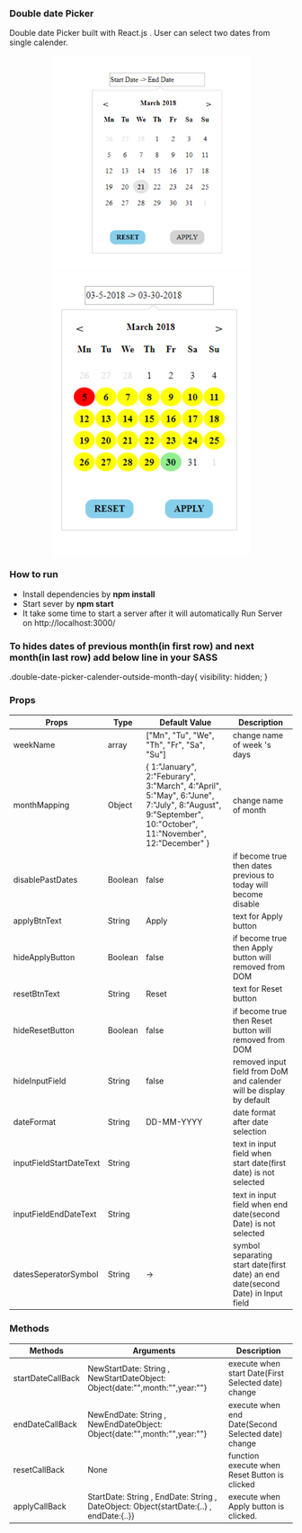 ### Double date Picker

Double date Picker built with React.js . User can select two dates from single calender.


<p align="center">
  <img src="./public/images/date-picker-normal-state.PNG" width="350"/>
  <img src="./public/images/date-picker-selected-state.PNG" width="350"/>
</p>

### How to run
  * Install dependencies by **npm install**
  * Start sever by **npm start**
  * It take some time to start a server after it will automatically Run Server on http://localhost:3000/



### To hides dates of previous month(in first row) and next month(in last row) add below line in your SASS

.double-date-picker-calender-outside-month-day{
  visibility: hidden;
}
### Props

|Props| Type | Default Value| Description|
|---------|------|--------|--------|
|weekName|array| ["Mn", "Tu", "We", "Th", "Fr", "Sa", "Su"] |change name of week 's days |
| monthMapping | Object |{  1:"January",   2:"Feburary",  3:"March",  4:"April",  5:"May",  6:"June",   7:"July",  8:"August",  9:"September",  10:"October",  11:"November",  12:"December"  }|change name of month|
|disablePastDates| Boolean | false | if become true then dates previous to today will become disable|
|applyBtnText|  String | Apply | text for Apply button|
|hideApplyButton|  Boolean | false |if become true then Apply button will removed from DOM|
|resetBtnText|  String | Reset |text for Reset button|
|hideResetButton|  Boolean | false |if become true then Reset button will removed from DOM|
|hideInputField|  String | false |removed input field from DoM and calender will be display by default|
|dateFormat| String | DD-MM-YYYY|date format after date selection|
|inputFieldStartDateText| String | |text in input field when start date(first date) is not selected|
|inputFieldEndDateText|  String |  |text in input field when end date(second Date) is not selected|
|datesSeperatorSymbol|  String |-> |symbol separating start date(first date) an end date(second Date) in Input field |


### Methods
|Methods| Arguments | Description|
|---------|------|--------|
|startDateCallBack| NewStartDate: String , NewStartDateObject: Object{date:"",month:"",year:""} |execute when start Date(First Selected date) change|
|endDateCallBack| NewEndDate: String , NewEndDateObject: Object{date:"",month:"",year:""} |execute when end Date(Second Selected date) change|
|resetCallBack|None|function execute when Reset Button is clicked|
|applyCallBack| StartDate: String ,  EndDate: String ,     DateObject: Object{startDate:{..} , endDate:{..}} | execute when Apply button is clicked.|
